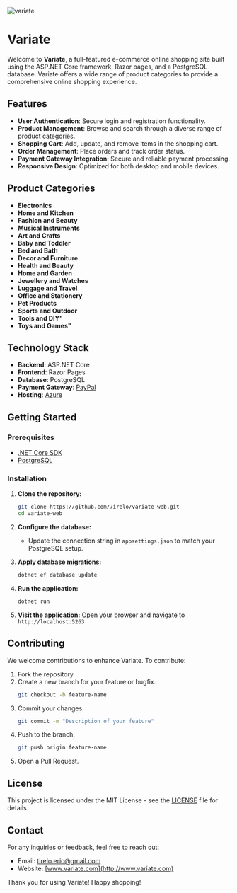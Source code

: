 ![variate](https://github.com/user-attachments/assets/91d42448-412c-4ccc-89c1-4c3a5320438c)

# Variate

Welcome to **Variate**, a full-featured e-commerce online shopping site built using the ASP.NET Core framework, Razor pages, and a PostgreSQL database. Variate offers a wide range of product categories to provide a comprehensive online shopping experience.

## Features

- **User Authentication**: Secure login and registration functionality.
- **Product Management**: Browse and search through a diverse range of product categories.
- **Shopping Cart**: Add, update, and remove items in the shopping cart.
- **Order Management**: Place orders and track order status.
- **Payment Gateway Integration**: Secure and reliable payment processing.
- **Responsive Design**: Optimized for both desktop and mobile devices.

## Product Categories

- **Electronics**
- **Home and Kitchen**
- **Fashion and Beauty**
- **Musical Instruments**
- **Art and Crafts**
- **Baby and Toddler**
- **Bed and Bath**
- **Decor and Furniture**
- **Health and Beauty**
- **Home and Garden**
- **Jewellery and Watches**
- **Luggage and Travel**
- **Office and Stationery**
- **Pet Products**
- **Sports and Outdoor**
- **Tools and DIY"**
- **Toys and Games"**

## Technology Stack

- **Backend**: ASP.NET Core
- **Frontend**: Razor Pages
- **Database**: PostgreSQL
- **Payment Gateway**: [PayPal](https://paypal.com)
- **Hosting**: [Azure](https://azure.com)

## Getting Started

### Prerequisites

- [.NET Core SDK](https://dotnet.microsoft.com/download)
- [PostgreSQL](https://www.postgresql.org/download/)

### Installation

1. **Clone the repository:**
   ```bash
   git clone https://github.com/7irelo/variate-web.git
   cd variate-web
   ```

2. **Configure the database:**
   - Update the connection string in `appsettings.json` to match your PostgreSQL setup.

3. **Apply database migrations:**
   ```bash
   dotnet ef database update
   ```

4. **Run the application:**
   ```bash
   dotnet run
   ```

5. **Visit the application:**
   Open your browser and navigate to `http://localhost:5263`

## Contributing

We welcome contributions to enhance Variate. To contribute:

1. Fork the repository.
2. Create a new branch for your feature or bugfix.
   ```bash
   git checkout -b feature-name
   ```
3. Commit your changes.
   ```bash
   git commit -m "Description of your feature"
   ```
4. Push to the branch.
   ```bash
   git push origin feature-name
   ```
5. Open a Pull Request.

## License

This project is licensed under the MIT License - see the [LICENSE](LICENSE) file for details.

## Contact

For any inquiries or feedback, feel free to reach out:

- Email: [tirelo.eric@gmail.com](mailto:tirelo.eric@gmail.com)
- Website: [www.variate.com](http://www.variate.com)

Thank you for using Variate! Happy shopping!